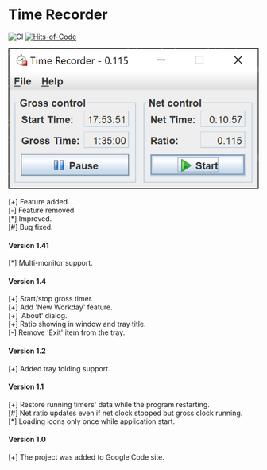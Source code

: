 # Time Recorder
![CI](https://github.com/akryvtsun/time-recorder/workflows/CI/badge.svg)
[![Hits-of-Code](https://hitsofcode.com/github/akryvtsun/time-recorder)](https://hitsofcode.com/view/github/akryvtsun/time-recorder)

<img src="misc/time-recorder.png">

[+] Feature added.\
[-] Feature removed.\
[*] Improved.\
[#] Bug fixed.

#### Version 1.41
[*] Multi-monitor support.

#### Version 1.4
[+] Start/stop gross timer.\
[+] Add 'New Workday' feature.\
[+] 'About' dialog.\
[+] Ratio showing in window and tray title.\
[-] Remove 'Exit' item from the tray.
                                                           
#### Version 1.2
[+] Added tray folding support.

#### Version 1.1
[+] Restore running timers' data while the program restarting.\
[#] Net ratio updates even if net clock stopped but gross clock running.\
[*] Loading icons only once while application start.

#### Version 1.0
[+] The project was added to Google Code site.
